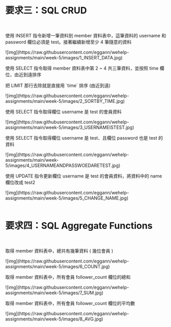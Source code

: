 <h1>要求三：SQL CRUD</h1>
<br/>
<p>使用 INSERT 指令新增一筆資料到 member 資料表中，這筆資料的 username 和password 欄位必須是 test。接著繼續新增至少 4 筆隨意的資料</p>
![img](https://raw.githubusercontent.com/eggann/wehelp-assignments/main/week-5/images/1_INSERT_DATA.jpg)
<br/>
<p>使用 SELECT 指令取得 member 資料表中第 2 ~ 4 共三筆資料，並按照 time 欄位，由近到遠排序</p>
<p style= color: red;>把 LIMIT 那行去除就是直接用 `time` 排序 (由近到遠)</p>
![img](https://raw.githubusercontent.com/eggann/wehelp-assignments/main/week-5/images/2_SORTBY_TIME.jpg)
<br/>
<p>使用 SELECT 指令取得欄位 username 是 test 的會員資料</p>
![img](https://raw.githubusercontent.com/eggann/wehelp-assignments/main/week-5/images/3_USERNAMEISTEST.jpg)
<br/>
<p>使用 SELECT 指令取得欄位 username 是 test、且欄位 password 也是 test 的資料</p>
![img](https://raw.githubusercontent.com/eggann/wehelp-assignments/main/week-5/images/4_USERNAMEANDPASSWOEDARETEST.jpg)
<br/>
<p>使用 UPDATE 指令更新欄位 username 是 test 的會員資料，將資料中的 name 欄位改成 test2</p>
![img](https://raw.githubusercontent.com/eggann/wehelp-assignments/main/week-5/images/5_CHANGE_NAME.jpg)
<br/>
<br/>
<h1>要求四：SQL Aggregate Functions</h1>
<br/>
<p>取得 member 資料表中，總共有幾筆資料 ( 幾位會員 )</p>
![img](https://raw.githubusercontent.com/eggann/wehelp-assignments/main/week-5/images/6_COUNT.jpg)
<br/>
<p>取得 member 資料表中，所有會員 follower_count 欄位的總和</p>
![img](https://raw.githubusercontent.com/eggann/wehelp-assignments/main/week-5/images/7_SUM.jpg)
<br/>
<p>取得 member 資料表中，所有會員 follower_count 欄位的平均數</p>
![img](https://raw.githubusercontent.com/eggann/wehelp-assignments/main/week-5/images/8_AVG.jpg)
